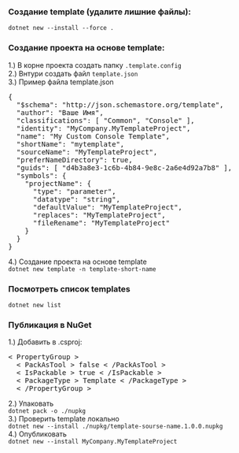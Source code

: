 ### Создание template (удалите лишние файлы): 
`dotnet new --install --force .`
### Создание проекта на основе template:
1.) В корне проекта создать папку `.template.config` <br>
2.) Внтури создать файл `template.json` <br>
3.) Пример файла template.json <br>
<pre>{
  "$schema": "http://json.schemastore.org/template",
  "author": "Ваше Имя",
  "classifications": [ "Common", "Console" ],
  "identity": "MyCompany.MyTemplateProject",
  "name": "My Custom Console Template",
  "shortName": "mytemplate",
  "sourceName": "MyTemplateProject",
  "preferNameDirectory": true,
  "guids": [ "d4b3a8e3-1c6b-4b84-9e8c-2a6e4d92a7b8" ],
  "symbols": {
    "projectName": {
      "type": "parameter",
      "datatype": "string",
      "defaultValue": "MyTemplateProject",
      "replaces": "MyTemplateProject",
      "fileRename": "MyTemplateProject"
    }
  }
}</pre>

4.) Создание проекта на основе template  <br>
`dotnet new template -n template-short-name`    

### Посмотреть список templates
`dotnet new list`

### Публикация в NuGet
1.) Добавить в .csproj:
<pre>< PropertyGroup >
  < PackAsTool > false < /PackAsTool >
  < IsPackable > true < /IsPackable >
  < PackageType > Template < /PackageType >
  < /PropertyGroup > </pre>
2.) Упаковать  <br>
`dotnet pack -o ./nupkg`  <br>
3.) Проверить template локально  <br>
`dotnet new --install ./nupkg/template-sourse-name.1.0.0.nupkg`  <br>
4.) Опубликовать <br>
`dotnet new --install MyCompany.MyTemplateProject`




